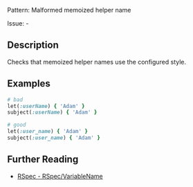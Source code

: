 Pattern: Malformed memoized helper name

Issue: -

## Description

Checks that memoized helper names use the configured style.

## Examples

```ruby
# bad
let(:userName) { 'Adam' }
subject(:userName) { 'Adam' }

# good
let(:user_name) { 'Adam' }
subject(:user_name) { 'Adam' }
```

## Further Reading

* [RSpec - RSpec/VariableName](https://docs.rubocop.org/rubocop-rspec/cops_rspec.html#rspecvariablename)